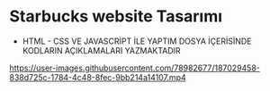 # Starbucks website Tasarımı

- HTML - CSS VE JAVASCRİPT İLE YAPTIM DOSYA İÇERİSİNDE KODLARIN AÇIKLAMALARI YAZMAKTADIR

https://user-images.githubusercontent.com/78982677/187029458-838d725c-1784-4c48-8fec-9bb214a14107.mp4

